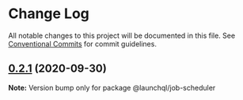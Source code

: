 # Change Log

All notable changes to this project will be documented in this file.
See [Conventional Commits](https://conventionalcommits.org) for commit guidelines.

## [0.2.1](https://github.com/launchql/jobs/compare/@launchql/job-scheduler@0.2.0...@launchql/job-scheduler@0.2.1) (2020-09-30)

**Note:** Version bump only for package @launchql/job-scheduler
